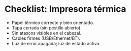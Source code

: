 # Checklist: Impresora térmica
- Papel térmico correcto y bien orientado.
- Tapa cerrada (sin pestillo abierto).
- Sin atascos visibles en el cabezal.
- Cables firmes (USB/Ethernet/BT).
- Luz de error apagada; luz de estado activa.
